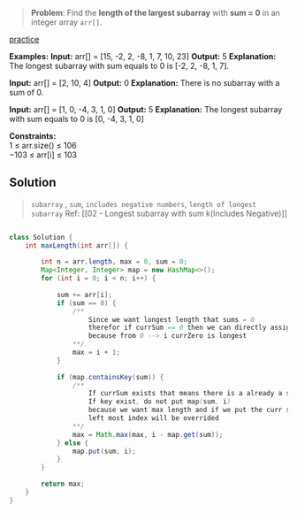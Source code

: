> **Problem**: Find the **length of the largest subarray** with **sum = 0** in an integer array `arr[]`.

[practice](https://www.geeksforgeeks.org/problems/largest-subarray-with-0-sum/1)

**Examples:**
**Input:** arr[] = [15, -2, 2, -8, 1, 7, 10, 23]
**Output:** 5
**Explanation:** The longest subarray with sum equals to 0 is [-2, 2, -8, 1, 7].

**Input:** arr[] = [2, 10, 4]
**Output:** 0
**Explanation:** There is no subarray with a sum of 0.

**Input:** arr[] = [1, 0, -4, 3, 1, 0]
**Output:** 5
**Explanation:** The longest subarray with sum equals to 0 is [0, -4, 3, 1, 0]

**Constraints:**  
1 ≤ arr.size() ≤ 106  
−103 ≤ arr[i] ≤ 103

## Solution

> `subarray` , `sum`, `includes negative numbers`, `length of longest subarray`
> Ref: [[02 - Longest subarray with sum k(Includes Negative)]]

```java

class Solution {
    int maxLength(int arr[]) {
    
        int n = arr.length, max = 0, sum = 0;    
        Map<Integer, Integer> map = new HashMap<>();
        for (int i = 0; i < n; i++) {
            
            sum += arr[i];
            if (sum == 0) {
                /** 
	                Since we want longest length that sums = 0
	                therefor if currSum == 0 then we can directly assign i + 1
		            because from 0 --> i currZero is longest
		        **/
                max = i + 1;
            }
            
            if (map.containsKey(sum)) {
	            /**
		            If currSum exists that means there is a already a sum
	                If key exist, do not put map(sum, i)
	                because we want max length and if we put the curr sum
	                left most index will be overrided
	            **/
	            max = Math.max(max, i - map.get(sum));
            } else {
                map.put(sum, i);
            }
        }
        
        return max;
    }
}

```